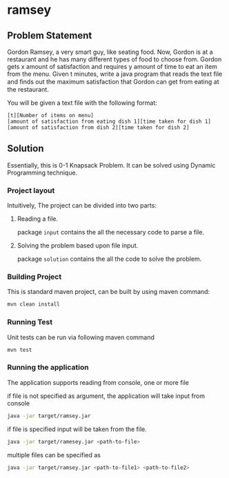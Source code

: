 # ramsey

## Problem Statement
Gordon Ramsey, a very smart guy, like seating food.
Now, Gordon is at a restaurant and he has many different types of food to choose from. Gordon gets x amount of satisfaction and requires y amount of time to eat an item from the menu.
Given t minutes, write a java program that reads the text file and ﬁnds out the maximum satisfaction that Gordon can get from eating at the restaurant.


You will be given a text file with the following format:
```
[t][Number of items on menu]
[amount of satisfaction from eating dish 1][time taken for dish 1]
[amount of satisfaction from dish 2][time taken for dish 2]
```

## Solution

Essentially, this is 0-1 Knapsack Problem. It can be solved using Dynamic Programming technique.

### Project layout
Intuitively, The project can be divided into two parts:
1. Reading a file.

      package `input` contains the all the necessary code to parse a file.
2. Solving the problem based upon file input.

      package `solution` contains the all the code to solve the problem.


### Building Project
This is standard maven project, can be built by using maven command:

```sh
mvn clean install
```

### Running Test
Unit tests can be run via following maven command

```sh
mvn test
```

### Running the application
The application supports reading from console, one or more file


if file is not specified as argument, the application will take input from console

```sh
java -jar target/ramsey.jar
```


if file is specified input will be taken from the file.

```sh
java -jar target/ramesey.jar <path-to-file>
```

multiple files can be specified as
```sh
java -jar target/ramsey.jar <path-to-file1> <path-to-file2>
```

